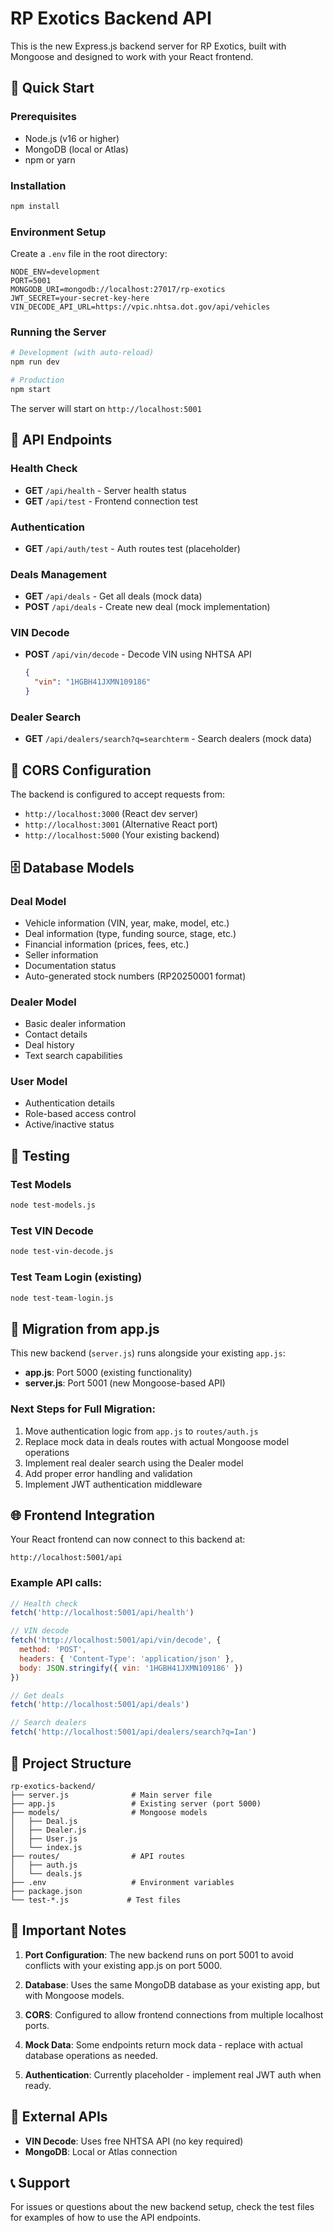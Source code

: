 # RP Exotics Backend API

This is the new Express.js backend server for RP Exotics, built with Mongoose and designed to work with your React frontend.

## 🚀 Quick Start

### Prerequisites
- Node.js (v16 or higher)
- MongoDB (local or Atlas)
- npm or yarn

### Installation
```bash
npm install
```

### Environment Setup
Create a `.env` file in the root directory:
```env
NODE_ENV=development
PORT=5001
MONGODB_URI=mongodb://localhost:27017/rp-exotics
JWT_SECRET=your-secret-key-here
VIN_DECODE_API_URL=https://vpic.nhtsa.dot.gov/api/vehicles
```

### Running the Server
```bash
# Development (with auto-reload)
npm run dev

# Production
npm start
```

The server will start on `http://localhost:5001`

## 📡 API Endpoints

### Health Check
- **GET** `/api/health` - Server health status
- **GET** `/api/test` - Frontend connection test

### Authentication
- **GET** `/api/auth/test` - Auth routes test (placeholder)

### Deals Management
- **GET** `/api/deals` - Get all deals (mock data)
- **POST** `/api/deals` - Create new deal (mock implementation)

### VIN Decode
- **POST** `/api/vin/decode` - Decode VIN using NHTSA API
  ```json
  {
    "vin": "1HGBH41JXMN109186"
  }
  ```

### Dealer Search
- **GET** `/api/dealers/search?q=searchterm` - Search dealers (mock data)

## 🔧 CORS Configuration

The backend is configured to accept requests from:
- `http://localhost:3000` (React dev server)
- `http://localhost:3001` (Alternative React port)
- `http://localhost:5000` (Your existing backend)

## 🗄️ Database Models

### Deal Model
- Vehicle information (VIN, year, make, model, etc.)
- Deal information (type, funding source, stage, etc.)
- Financial information (prices, fees, etc.)
- Seller information
- Documentation status
- Auto-generated stock numbers (RP20250001 format)

### Dealer Model
- Basic dealer information
- Contact details
- Deal history
- Text search capabilities

### User Model
- Authentication details
- Role-based access control
- Active/inactive status

## 🧪 Testing

### Test Models
```bash
node test-models.js
```

### Test VIN Decode
```bash
node test-vin-decode.js
```

### Test Team Login (existing)
```bash
node test-team-login.js
```

## 🔄 Migration from app.js

This new backend (`server.js`) runs alongside your existing `app.js`:
- **app.js**: Port 5000 (existing functionality)
- **server.js**: Port 5001 (new Mongoose-based API)

### Next Steps for Full Migration:
1. Move authentication logic from `app.js` to `routes/auth.js`
2. Replace mock data in deals routes with actual Mongoose model operations
3. Implement real dealer search using the Dealer model
4. Add proper error handling and validation
5. Implement JWT authentication middleware

## 🌐 Frontend Integration

Your React frontend can now connect to this backend at:
```
http://localhost:5001/api
```

### Example API calls:
```javascript
// Health check
fetch('http://localhost:5001/api/health')

// VIN decode
fetch('http://localhost:5001/api/vin/decode', {
  method: 'POST',
  headers: { 'Content-Type': 'application/json' },
  body: JSON.stringify({ vin: '1HGBH41JXMN109186' })
})

// Get deals
fetch('http://localhost:5001/api/deals')

// Search dealers
fetch('http://localhost:5001/api/dealers/search?q=Ian')
```

## 📁 Project Structure

```
rp-exotics-backend/
├── server.js              # Main server file
├── app.js                 # Existing server (port 5000)
├── models/                # Mongoose models
│   ├── Deal.js
│   ├── Dealer.js
│   ├── User.js
│   └── index.js
├── routes/                # API routes
│   ├── auth.js
│   └── deals.js
├── .env                   # Environment variables
├── package.json
└── test-*.js             # Test files
```

## 🚨 Important Notes

1. **Port Configuration**: The new backend runs on port 5001 to avoid conflicts with your existing app.js on port 5000.

2. **Database**: Uses the same MongoDB database as your existing app, but with Mongoose models.

3. **CORS**: Configured to allow frontend connections from multiple localhost ports.

4. **Mock Data**: Some endpoints return mock data - replace with actual database operations as needed.

5. **Authentication**: Currently placeholder - implement real JWT auth when ready.

## 🔗 External APIs

- **VIN Decode**: Uses free NHTSA API (no key required)
- **MongoDB**: Local or Atlas connection

## 📞 Support

For issues or questions about the new backend setup, check the test files for examples of how to use the API endpoints. 